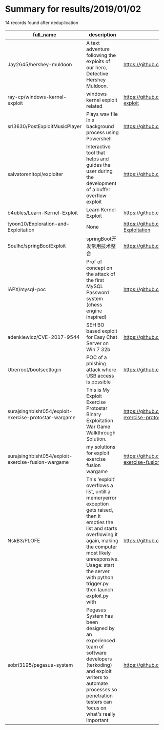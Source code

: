 
# Summary for results/2019/01/02
    
14 records found after deduplication

| full_name | description | html_url | matched_list | matched_count | pushed_at | size | stargazers_count | language | forks_count | vul_ids |
|-------------------------------------------------------|-----------------------------------------------------------------------------------------------------------------------------------------------------------------------------------------------------------------------------------------------------------------|--------------------------------------------------------------------------|----------------------|-----------------|---------------------------|--------|--------------------|------------------|---------------|-------------------|
| Jay2645/hershey-muldoon | A text adventure following the exploits of our hero, Detective Hershey Muldoon. | https://github.com/Jay2645/hershey-muldoon | ['exploit'] | 1 | 2019-01-02 01:16:02+00:00 | 4 | 0 | Lua | 0 | [] |
| ray-cp/windows-kernel-exploit | windows kernel exploit related | https://github.com/ray-cp/windows-kernel-exploit | ['exploit'] | 1 | 2019-01-02 14:44:21+00:00 | 622 | 6 | Python | 4 | [] |
| srl3630/PostExploitMusicPlayer | Plays wav file in a background process using Powershell | https://github.com/srl3630/PostExploitMusicPlayer | ['exploit'] | 1 | 2019-01-02 02:31:51+00:00 | 28134 | 0 | PowerShell | 0 | [] |
| salvatorenitopi/exploiter | Interactive tool that helps and guides the user during the development of a buffer overflow exploit | https://github.com/salvatorenitopi/exploiter | ['exploit'] | 1 | 2019-01-02 03:40:12+00:00 | 2367 | 1 | Python | 1 | [] |
| b4ubles/Learn-Kernel-Exploit | Learn Kernel Exploit | https://github.com/b4ubles/Learn-Kernel-Exploit | ['exploit'] | 1 | 2019-01-02 06:18:33+00:00 | 2391 | 7 | C | 2 | [] |
| tyoon10/Exploration-and-Exploitation | None | https://github.com/tyoon10/Exploration-and-Exploitation | ['exploit'] | 1 | 2019-01-02 12:33:54+00:00 | 2057 | 2 | Jupyter Notebook | 1 | [] |
| Soulhc/springBootExploit | springBoot开发常用技术整合 | https://github.com/Soulhc/springBootExploit | ['exploit'] | 1 | 2019-01-02 10:10:52+00:00 | 125 | 0 | Java | 0 | [] |
| iAPX/mysql-poc | Prof of concept on the attack of the first MySQL Password system (chess engine inspired) | https://github.com/iAPX/mysql-poc | ['attack poc'] | 1 | 2019-01-02 00:29:14+00:00 | 16 | 0 | C | 0 | [] |
| adenkiewicz/CVE-2017-9544 | SEH BO based exploit for Easy Chat Server on Win 7 32b | https://github.com/adenkiewicz/CVE-2017-9544 | ['cve-2', 'exploit'] | 2 | 2019-01-02 09:10:04+00:00 | 2 | 0 | Python | 2 | ['CVE-2017-9544'] |
| Uberroot/bootsectlogin | POC of a phishing attack where USB access is possible | https://github.com/Uberroot/bootsectlogin | ['attack poc'] | 1 | 2019-01-02 18:07:58+00:00 | 7 | 0 | Assembly | 0 | [] |
| surajsinghbisht054/exploit-exercise-protostar-wargame | This is My Exploit Exercise Protostar Binary Exploitation War Game Walkthrough Solution. | https://github.com/surajsinghbisht054/exploit-exercise-protostar-wargame | ['exploit'] | 1 | 2019-01-02 19:37:33+00:00 | 187 | 0 | Python | 0 | [] |
| surajsinghbisht054/exploit-exercise-fusion-wargame | my solutions for exploit exercise fusion wargame | https://github.com/surajsinghbisht054/exploit-exercise-fusion-wargame | ['exploit'] | 1 | 2019-01-02 19:44:05+00:00 | 154 | 0 | Python | 0 | [] |
| NskB3/PLOFE | This 'exploit' overflows a list, untill a memoryerror exception gets raised, then it empties the list and starts overflowing it again, making the computer most likely unresponsive. Usage: start the server with python trigger.py then launch exploit.py with | https://github.com/NskB3/PLOFE | ['exploit'] | 1 | 2019-01-02 20:57:46+00:00 | 18 | 0 | Python | 0 | [] |
| sobri3195/pegasus-system | Pegasus System has been designed by an experienced team of software developers (terkoding) and exploit writers to automate processes so penetration testers can focus on what's really important | https://github.com/sobri3195/pegasus-system | ['exploit'] | 1 | 2019-01-02 22:40:43+00:00 | 14082 | 11 | HTML | 2 | [] |
